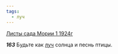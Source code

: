 ```yaml
---
tags:
  - луч
---
```


[Листы сада Мории 1 1924г](https://127.0.0.1:4002/agni/1924)

___163___
Будьте как [луч](../../../tags/#луч) солнца и песнь птицы.   

